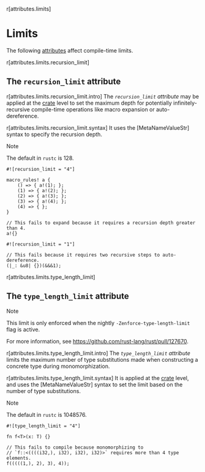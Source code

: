 r[attributes.limits]
# Limits

The following [attributes] affect compile-time limits.

r[attributes.limits.recursion_limit]
## The `recursion_limit` attribute

r[attributes.limits.recursion_limit.intro]
The *`recursion_limit` attribute* may be applied at the [crate] level to set the
maximum depth for potentially infinitely-recursive compile-time operations
like macro expansion or auto-dereference.

r[attributes.limits.recursion_limit.syntax]
It uses the [MetaNameValueStr]
syntax to specify the recursion depth.

> [!NOTE]
> The default in `rustc` is 128.

```rust,compile_fail
#![recursion_limit = "4"]

macro_rules! a {
    () => { a!(1); };
    (1) => { a!(2); };
    (2) => { a!(3); };
    (3) => { a!(4); };
    (4) => { };
}

// This fails to expand because it requires a recursion depth greater than 4.
a!{}
```

```rust,compile_fail
#![recursion_limit = "1"]

// This fails because it requires two recursive steps to auto-dereference.
(|_: &u8| {})(&&&1);
```

r[attributes.limits.type_length_limit]
## The `type_length_limit` attribute

> [!NOTE]
> This limit is only enforced when the nightly `-Zenforce-type-length-limit` flag is active.
>
> For more information, see <https://github.com/rust-lang/rust/pull/127670>.

r[attributes.limits.type_length_limit.intro]
The *`type_length_limit` attribute* limits the maximum number of type
substitutions made when constructing a concrete type during monomorphization.

r[attributes.limits.type_length_limit.syntax]
It is applied at the [crate] level, and uses the [MetaNameValueStr] syntax
to set the limit based on the number of type substitutions.

> [!NOTE]
> The default in `rustc` is 1048576.

```rust,ignore
#![type_length_limit = "4"]

fn f<T>(x: T) {}

// This fails to compile because monomorphizing to
// `f::<((((i32,), i32), i32), i32)>` requires more than 4 type elements.
f(((((1,), 2), 3), 4));
```

[attributes]: ../attributes.md
[crate]: ../crates-and-source-files.md
